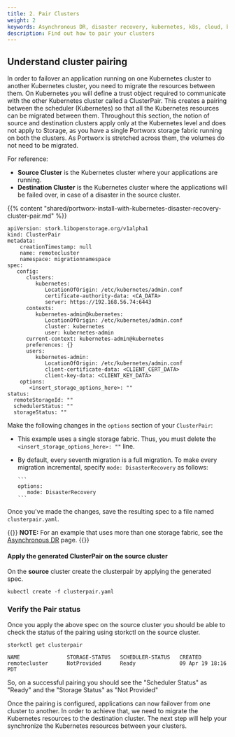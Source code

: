 ```yaml
---
title: 2. Pair Clusters
weight: 2
keywords: Asynchronous DR, disaster recovery, kubernetes, k8s, cloud, backup, restore, snapshot, migration
description: Find out how to pair your clusters
---
```


## Understand cluster pairing

In order to failover an application running on one Kubernetes cluster to another Kubernetes cluster, you need to migrate the resources between them.
On Kubernetes you will define a trust object required to communicate with the other Kubernetes cluster called a ClusterPair. This creates a pairing between the scheduler (Kubernetes) so that all the Kubernetes resources can be migrated between them.
Throughout this section, the notion of source and destination clusters apply only at the Kubernetes level and does not apply to Storage, as you have a single Portworx storage fabric running on both the clusters.
As Portworx is stretched across them, the volumes do not need to be migrated.

For reference:

* **Source Cluster** is the Kubernetes cluster where your applications are running.
* **Destination Cluster** is the Kubernetes cluster where the applications will be failed over, in case of a disaster in the source cluster.

{{% content "shared/portworx-install-with-kubernetes-disaster-recovery-cluster-pair.md" %}}

```text
apiVersion: stork.libopenstorage.org/v1alpha1
kind: ClusterPair
metadata:
    creationTimestamp: null
    name: remotecluster
    namespace: migrationnamespace
spec:
   config:
      clusters:
         kubernetes:
            LocationOfOrigin: /etc/kubernetes/admin.conf
            certificate-authority-data: <CA_DATA>
            server: https://192.168.56.74:6443
      contexts:
         kubernetes-admin@kubernetes:
            LocationOfOrigin: /etc/kubernetes/admin.conf
            cluster: kubernetes
            user: kubernetes-admin
      current-context: kubernetes-admin@kubernetes
      preferences: {}
      users:
         kubernetes-admin:
            LocationOfOrigin: /etc/kubernetes/admin.conf
            client-certificate-data: <CLIENT_CERT_DATA>
            client-key-data: <CLIENT_KEY_DATA>
    options:
       <insert_storage_options_here>: ""
status:
  remoteStorageId: ""
  schedulerStatus: ""
  storageStatus: ""
```

Make the following changes in the `options` section of your `ClusterPair`:

* This example uses a single storage fabric. Thus, you must delete the `<insert_storage_options_here>: ""` line.
* By default, every seventh migration is a full migration. To make every migration incremental, specify `mode: DisasterRecovery` as follows:

      ```
      options:
         mode: DisasterRecovery
      ```

Once you've made the changes, save the resulting spec to a file named `clusterpair.yaml`.

{{<info>}}
**NOTE:**
For an example that uses more than one storage fabric, see the [Asynchronous DR](/portworx-install-with-kubernetes/disaster-recovery/async-dr/#enable-disaster-recovery-mode) page.
{{</info>}}


#### Apply the generated ClusterPair on the source cluster

On the **source** cluster create the clusterpair by applying the generated spec.

```text
kubectl create -f clusterpair.yaml
```

### Verify the Pair status
Once you apply the above spec on the source cluster you should be able to check the status of the pairing using storkctl on the source cluster.

```text
storkctl get clusterpair
```

```output
NAME               STORAGE-STATUS   SCHEDULER-STATUS   CREATED
remotecluster      NotProvided      Ready              09 Apr 19 18:16 PDT
```

So, on a successful pairing you should see the "Scheduler Status" as "Ready" and the "Storage Status" as "Not Provided"

Once the pairing is configured, applications can now failover from one cluster to another. In order to achieve that, we need to migrate the Kubernetes resources to the destination cluster. The next step will help your synchronize the Kubernetes resources between your clusters.
